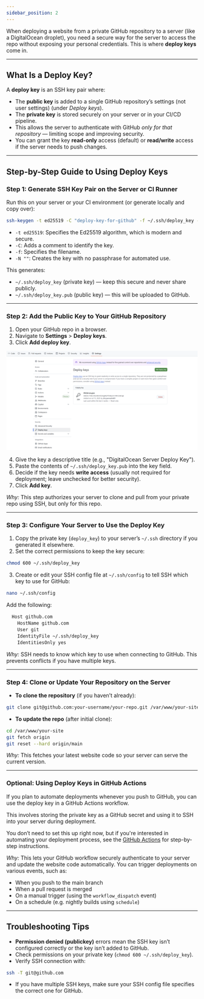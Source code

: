 ```yaml
---
sidebar_position: 2
---
```


When deploying a website from a private GitHub repository to a server (like a DigitalOcean droplet), you need a secure way for the server to access the repo without exposing your personal credentials. This is where **deploy keys** come in.

---

## What Is a Deploy Key?

A **deploy key** is an SSH key pair where:

- The **public key** is added to a single GitHub repository’s settings (not user settings) (under _Deploy keys_).
- The **private key** is stored securely on your server or in your CI/CD pipeline.
- This allows the server to authenticate with GitHub _only for that repository_ — limiting scope and improving security.
- You can grant the key **read-only** access (default) or **read/write** access if the server needs to push changes.

---

## Step-by-Step Guide to Using Deploy Keys

### Step 1: Generate SSH Key Pair on the Server or CI Runner

Run this on your server or your CI environment (or generate locally and copy over):

```bash
ssh-keygen -t ed25519 -C "deploy-key-for-github" -f ~/.ssh/deploy_key -N ""
```

- `-t ed25519`: Specifies the Ed25519 algorithm, which is modern and secure.
- `-C`: Adds a comment to identify the key.
- `-f`: Specifies the filename.
- `-N ""`: Creates the key with no passphrase for automated use.

This generates:

- `~/.ssh/deploy_key` (private key) — keep this secure and never share publicly.
- `~/.ssh/deploy_key.pub` (public key) — this will be uploaded to GitHub.

---

### Step 2: Add the Public Key to Your GitHub Repository

1.  Open your GitHub repo in a browser.
2.  Navigate to **Settings** > **Deploy keys**.
3.  Click **Add deploy key**.

![GitHub deploy keys](/img/deploy_to_vm/github_deployment.png)

4.  Give the key a descriptive title (e.g., "DigitalOcean Server Deploy Key").
5.  Paste the contents of `~/.ssh/deploy_key.pub` into the key field.
6.  Decide if the key needs **write access** (usually not required for deployment; leave unchecked for better security).
7.  Click **Add key**.

_Why:_ This step authorizes your server to clone and pull from your private repo using SSH, but only for this repo.

---

### Step 3: Configure Your Server to Use the Deploy Key

1.  Copy the private key (`deploy_key`) to your server’s `~/.ssh` directory if you generated it elsewhere.
2.  Set the correct permissions to keep the key secure:

```bash
chmod 600 ~/.ssh/deploy_key
```

3.  Create or edit your SSH config file at `~/.ssh/config` to tell SSH which key to use for GitHub:

```bash
nano ~/.ssh/config
```

Add the following:

```bash
  Host github.com
	HostName github.com
	User git
	IdentityFile ~/.ssh/deploy_key
	IdentitiesOnly yes
```

_Why:_ SSH needs to know which key to use when connecting to GitHub. This prevents conflicts if you have multiple keys.

---

### Step 4: Clone or Update Your Repository on the Server

- **To clone the repository** (if you haven’t already):

```bash
git clone git@github.com:your-username/your-repo.git /var/www/your-site
```

- **To update the repo** (after initial clone):

```bash
cd /var/www/your-site
git fetch origin
git reset --hard origin/main
```

_Why:_ This fetches your latest website code so your server can serve the current version.

---

### Optional: Using Deploy Keys in GitHub Actions

If you plan to automate deployments whenever you push to GitHub, you can use the deploy key in a GitHub Actions workflow.

This involves storing the private key as a GitHub secret and using it to SSH into your server during deployment.

You don’t need to set this up right now, but if you're interested in automating your deployment process, see the [GitHub Actions](./GitHub%20Actions) for step-by-step instructions.

_Why:_ This lets your GitHub workflow securely authenticate to your server and update the website code automatically. You can trigger deployments on various events, such as:

- When you push to the main branch
- When a pull request is merged
- On a manual trigger (using the `workflow_dispatch` event)
- On a schedule (e.g. nightly builds using `schedule`)

---

## Troubleshooting Tips

- **Permission denied (publickey)** errors mean the SSH key isn’t configured correctly or the key isn’t added to GitHub.
- Check permissions on your private key (`chmod 600 ~/.ssh/deploy_key`).
- Verify SSH connection with:

```bash
ssh -T git@github.com
```

- If you have multiple SSH keys, make sure your SSH config file specifies the correct one for GitHub.
